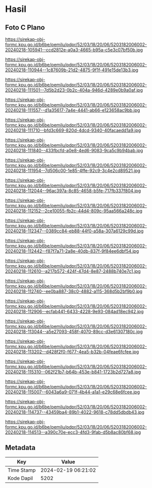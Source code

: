 # Hasil

## Foto C Plano

https://sirekap-obj-formc.kpu.go.id/b6be/pemilu/pdpr/52/03/18/20/06/5203182006002-20240218-105941--ccd2812e-a0a3-4665-b95a-c5e3c07bf50b.jpg

https://sirekap-obj-formc.kpu.go.id/b6be/pemilu/pdpr/52/03/18/20/06/5203182006002-20240218-110944--1c87609b-21d2-4875-9f1f-491e15de13b3.jpg

https://sirekap-obj-formc.kpu.go.id/b6be/pemilu/pdpr/52/03/18/20/06/5203182006002-20240218-111501--7d5b2d23-0b2c-404a-946d-4289e0b9a0af.jpg

https://sirekap-obj-formc.kpu.go.id/b6be/pemilu/pdpr/52/03/18/20/06/5203182006002-20240218-111557--d1a35617-7a4e-4441-ab66-e123658ac9bb.jpg

https://sirekap-obj-formc.kpu.go.id/b6be/pemilu/pdpr/52/03/18/20/06/5203182006002-20240218-111710--bfd3c669-820d-4dcd-9340-40facaedd1a9.jpg

https://sirekap-obj-formc.kpu.go.id/b6be/pemilu/pdpr/52/03/18/20/06/5203182006002-20240218-111840--433fbcfd-a0e8-4ed6-9083-9ca5c9b94bab.jpg

https://sirekap-obj-formc.kpu.go.id/b6be/pemilu/pdpr/52/03/18/20/06/5203182006002-20240218-111954--7d506c00-1e85-4ffe-92c9-3c4e2cd89521.jpg

https://sirekap-obj-formc.kpu.go.id/b6be/pemilu/pdpr/52/03/18/20/06/5203182006002-20240218-112044--96ac397a-8c85-4658-b5fe-717fb337f804.jpg

https://sirekap-obj-formc.kpu.go.id/b6be/pemilu/pdpr/52/03/18/20/06/5203182006002-20240218-112152--2ce10055-fb2c-44d4-809c-95aa566a248c.jpg

https://sirekap-obj-formc.kpu.go.id/b6be/pemilu/pdpr/52/03/18/20/06/5203182006002-20240218-112347--0389cc84-eb88-44f0-a58a-307a6129c99d.jpg

https://sirekap-obj-formc.kpu.go.id/b6be/pemilu/pdpr/52/03/18/20/06/5203182006002-20240218-112442--f87f7a71-2a8e-40db-837f-9f84ee6dbf54.jpg

https://sirekap-obj-formc.kpu.go.id/b6be/pemilu/pdpr/52/03/18/20/06/5203182006002-20240218-112610--a217b572-424f-47d4-8e87-2488b740e7c1.jpg

https://sirekap-obj-formc.kpu.go.id/b6be/pemilu/pdpr/52/03/18/20/06/5203182006002-20240218-112740--ee0ba887-38c0-4882-a115-368d5b2bf9b0.jpg

https://sirekap-obj-formc.kpu.go.id/b6be/pemilu/pdpr/52/03/18/20/06/5203182006002-20240218-112906--ecfab441-6433-4228-9e93-084ad18ec942.jpg

https://sirekap-obj-formc.kpu.go.id/b6be/pemilu/pdpr/52/03/18/20/06/5203182006002-20240218-113044--a5e27093-458f-4070-89cc-d3e61307180c.jpg

https://sirekap-obj-formc.kpu.go.id/b6be/pemilu/pdpr/52/03/18/20/06/5203182006002-20240218-113202--d428f2f0-f677-4ea5-b32b-04feae6fcfee.jpg

https://sirekap-obj-formc.kpu.go.id/b6be/pemilu/pdpr/52/03/18/20/06/5203182006002-20240218-115310--062f21b7-b64b-453e-b841-1723b2d727a8.jpg

https://sirekap-obj-formc.kpu.go.id/b6be/pemilu/pdpr/52/03/18/20/06/5203182006002-20240218-115007--6043a6a9-071f-4b44-a1a1-e29c68e6fcee.jpg

https://sirekap-obj-formc.kpu.go.id/b6be/pemilu/pdpr/52/03/18/20/06/5203182006002-20240218-114737--43459ba4-89b1-4022-9618-c78dd5dbdb43.jpg

https://sirekap-obj-formc.kpu.go.id/b6be/pemilu/pdpr/52/03/18/20/06/5203182006002-20240218-114513--a390c70e-ecc3-4fd3-9fab-d5b8ac80bf68.jpg


## Metadata

| Key        | Value               |
| ---------- | ------------------- |
| Time Stamp | 2024-02-19 06:21:02 |
| Kode Dapil | 5202                |



